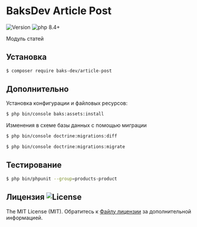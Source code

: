 # BaksDev Article Post

![Version](https://img.shields.io/badge/version-7.2.0-blue) ![php 8.4+](https://img.shields.io/badge/php-min%208.4-red.svg)

Модуль статей

## Установка

``` bash
$ composer require baks-dev/article-post
```

## Дополнительно

Установка конфигурации и файловых ресурсов:

``` bash
$ php bin/console baks:assets:install
```


Изменения в схеме базы данных с помощью миграции

``` bash
$ php bin/console doctrine:migrations:diff

$ php bin/console doctrine:migrations:migrate
```

## Тестирование

``` bash
$ php bin/phpunit --group=products-product
```


## Лицензия ![License](https://img.shields.io/badge/MIT-green)

The MIT License (MIT). Обратитесь к [Файлу лицензии](LICENSE.md) за дополнительной информацией.
